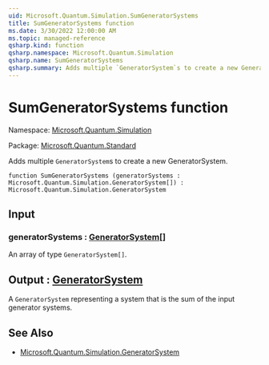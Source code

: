 ```yaml
---
uid: Microsoft.Quantum.Simulation.SumGeneratorSystems
title: SumGeneratorSystems function
ms.date: 3/30/2022 12:00:00 AM
ms.topic: managed-reference
qsharp.kind: function
qsharp.namespace: Microsoft.Quantum.Simulation
qsharp.name: SumGeneratorSystems
qsharp.summary: Adds multiple `GeneratorSystem`s to create a new GeneratorSystem.
---
```


# SumGeneratorSystems function

Namespace: [Microsoft.Quantum.Simulation](xref:Microsoft.Quantum.Simulation)

Package: [Microsoft.Quantum.Standard](https://nuget.org/packages/Microsoft.Quantum.Standard)


Adds multiple `GeneratorSystem`s to create a new GeneratorSystem.

```qsharp
function SumGeneratorSystems (generatorSystems : Microsoft.Quantum.Simulation.GeneratorSystem[]) : Microsoft.Quantum.Simulation.GeneratorSystem
```


## Input

### generatorSystems : [GeneratorSystem](xref:Microsoft.Quantum.Simulation.GeneratorSystem)[]

An array of type `GeneratorSystem[]`.



## Output : [GeneratorSystem](xref:Microsoft.Quantum.Simulation.GeneratorSystem)

A `GeneratorSystem` representing a system that is the sum of theinput generator systems.

## See Also

- [Microsoft.Quantum.Simulation.GeneratorSystem](xref:Microsoft.Quantum.Simulation.GeneratorSystem)